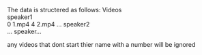The data is structered as follows:
Videos\
    speaker1\
        0 1.mp4
        4 2.mp4
        ...
    speaker2\
        ...
    speaker...

any videos that dont start thier name with a number will be ignored
